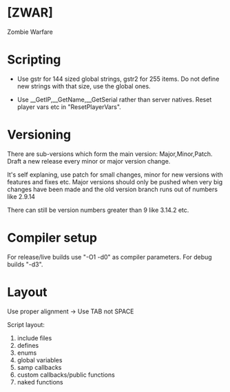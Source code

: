 [ZWAR]
===

Zombie Warfare


# Scripting
* Use gstr for 144 sized global strings, gstr2 for 255 items. Do not define new strings with that size, use the global ones.

* Use __GetIP,__GetName,__GetSerial rather than server natives. Reset player vars etc in "ResetPlayerVars".

# Versioning

There are sub-versions which form the main version: Major,Minor,Patch. Draft a new release every minor or major version change.

It's self explaning, use patch for small changes, minor for new versions with features and fixes etc. Major versions should only be pushed when very big changes have been made and the old version branch runs out of numbers like 2.9.14

There can still be version numbers greater than 9 like 3.14.2 etc.

# Compiler setup

For release/live builds use "-O1 -d0" as compiler parameters. For debug builds "-d3".

# Layout

Use proper alignment -> Use TAB not SPACE

Script layout:
1. include files
2. defines
3. enums
4. global variables
5. samp callbacks
6. custom callbacks/public functions
7. naked functions